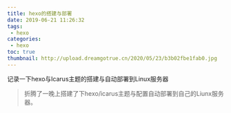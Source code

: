 ```yaml
---
title: hexo的搭建与部署
date: 2019-06-21 11:26:32
tags:
 - hexo
categories: 
 - hexo
toc: true
thumbnail: http://upload.dreamgotrue.cn/2020/05/23/b3b02fbe1fab0.jpg
---
```


记录一下hexo与Icarus主题的搭建与自动部署到Linux服务器


<!--more-->
<!--more-->

> 折腾了一晚上搭建了下hexo/icarus主题与配置自动部署到自己的Liunx服务器。
>


 



